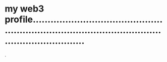 # my web3 profile............................................................................................................................
.
